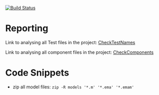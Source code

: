 [![Build Status](https://travis-ci.org/EmbeddedMontiArc/reporting.svg?branch=master)](https://travis-ci.org/EmbeddedMontiArc/reporting)

Reporting
========

Link to analysing all Test files in the project:
[CheckTestNames](https://embeddedmontiarc.github.io/reporting/report/reportEWT.html?sorts[NameEndsWithTest]=1)

Link to analysing all component files in the project:
[CheckComponents](https://embeddedmontiarc.github.io/reporting/report/report.html?sorts[Valid]=1&sorts[Parse]=-1&sorts[Resolve]=-1)


Code Snippets
======

* zip all model files: `zip -R models '*.m' '*.ema' '*.emam'`
